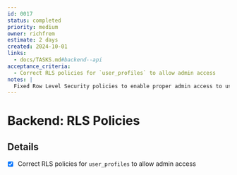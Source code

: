 ```yaml
---
id: 0017
status: completed
priority: medium
owner: richfrem
estimate: 2 days
created: 2024-10-01
links:
  - docs/TASKS.md#backend--api
acceptance_criteria:
  - Correct RLS policies for `user_profiles` to allow admin access
notes: |
  Fixed Row Level Security policies to enable proper admin access to user profiles.
---
```


# Backend: RLS Policies

## Details
- [x] Correct RLS policies for `user_profiles` to allow admin access
